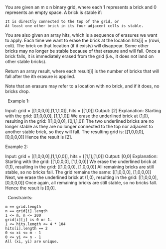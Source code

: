 You are given an m x n binary grid, where each 1 represents a brick and 0 represents an empty space. A brick is stable if:


	It is directly connected to the top of the grid, or
	At least one other brick in its four adjacent cells is stable.


You are also given an array hits, which is a sequence of erasures we want to apply. Each time we want to erase the brick at the location hits[i] = (rowi, coli). The brick on that location (if it exists) will disappear. Some other bricks may no longer be stable because of that erasure and will fall. Once a brick falls, it is immediately erased from the grid (i.e., it does not land on other stable bricks).

Return an array result, where each result[i] is the number of bricks that will fall after the ith erasure is applied.

Note that an erasure may refer to a location with no brick, and if it does, no bricks drop.

 
Example 1:

Input: grid = [[1,0,0,0],[1,1,1,0]], hits = [[1,0]]
Output: [2]
Explanation: Starting with the grid:
[[1,0,0,0],
 [1,1,1,0]]
We erase the underlined brick at (1,0), resulting in the grid:
[[1,0,0,0],
 [0,1,1,0]]
The two underlined bricks are no longer stable as they are no longer connected to the top nor adjacent to another stable brick, so they will fall. The resulting grid is:
[[1,0,0,0],
 [0,0,0,0]]
Hence the result is [2].


Example 2:

Input: grid = [[1,0,0,0],[1,1,0,0]], hits = [[1,1],[1,0]]
Output: [0,0]
Explanation: Starting with the grid:
[[1,0,0,0],
 [1,1,0,0]]
We erase the underlined brick at (1,1), resulting in the grid:
[[1,0,0,0],
 [1,0,0,0]]
All remaining bricks are still stable, so no bricks fall. The grid remains the same:
[[1,0,0,0],
 [1,0,0,0]]
Next, we erase the underlined brick at (1,0), resulting in the grid:
[[1,0,0,0],
 [0,0,0,0]]
Once again, all remaining bricks are still stable, so no bricks fall.
Hence the result is [0,0].


 
Constraints:


	m == grid.length
	n == grid[i].length
	1 <= m, n <= 200
	grid[i][j] is 0 or 1.
	1 <= hits.length <= 4 * 104
	hits[i].length == 2
	0 <= xi <= m - 1
	0 <= yi <= n - 1
	All (xi, yi) are unique.

